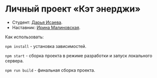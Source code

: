 # Личный проект «Кэт энерджи»

* Студент: [Дарья Исаева](https://up.htmlacademy.ru/adaptive/25/user/1894119).
* Наставник: [Ирина Малиновская](https://htmlacademy.ru/profile/irina-malinovskaya).

Как использовать:

`npm install` - установка зависимостей.

`npm start` - сборка проекта в режиме разработки и запуск локального сервера.

`npm run build` - финальная сборка проекта.

